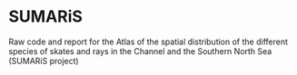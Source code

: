 # SUMARiS
Raw code and report for the Atlas of the spatial distribution of the different species of skates and rays in the Channel and the Southern North Sea (SUMARiS project)
